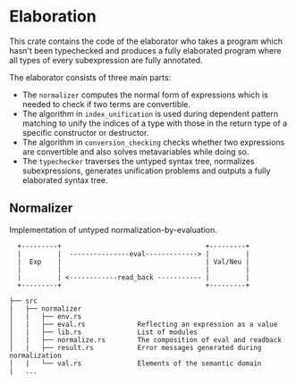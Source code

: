 # Elaboration

This crate contains the code of the elaborator who takes a program  which hasn't been typechecked and produces a fully elaborated program where all types of every subexpression are fully annotated.

The elaborator consists of three main parts:

- The `normalizer` computes the normal form of expressions which is needed to check if two terms are convertible.
- The algorithm in `index_unification` is used during dependent pattern matching to unify the indices of a type with those in the return type of a specific constructor or destructor.
- The algorithm in `conversion_checking` checks whether two expressions are convertible and also solves metavariables while doing so.
- The `typechecker` traverses the untyped syntax tree, normalizes subexpressions, generates unification problems and outputs a fully elaborated syntax tree.

## Normalizer

Implementation of untyped normalization-by-evaluation.

```text
  +---------+                                    +---------+
  |         |  ---------------eval-------------> |         |
  |  Exp    |                                    | Val/Neu |
  |         |                                    |         |
  |         | <------------read_back ----------- |         |
  +---------+                                    +---------+
```

```text
├── src 
|   ├── normalizer
│   |   ├── env.rs              
│   |   ├── eval.rs             Reflecting an expression as a value
│   |   ├── lib.rs              List of modules
│   |   ├── normalize.rs        The composition of eval and readback
│   |   ├── result.rs           Error messages generated during normalization
│   |   └── val.rs              Elements of the semantic domain
|   ...
```

